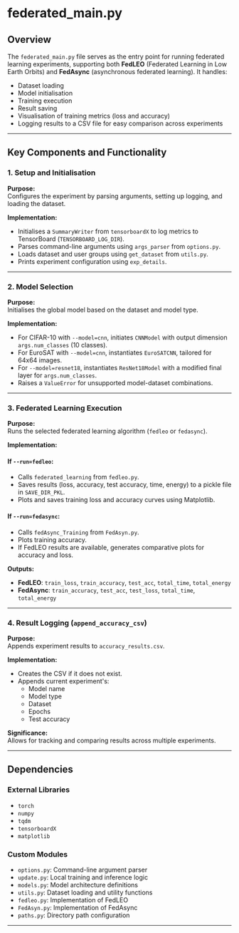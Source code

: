 # federated_main.py

## Overview
The `federated_main.py` file serves as the entry point for running federated learning experiments, supporting both **FedLEO** (Federated Learning in Low Earth Orbits) and **FedAsync** (asynchronous federated learning). It handles:

- Dataset loading  
- Model initialisation  
- Training execution  
- Result saving  
- Visualisation of training metrics (loss and accuracy)  
- Logging results to a CSV file for easy comparison across experiments  

---

## Key Components and Functionality

### 1. Setup and Initialisation

**Purpose:**  
Configures the experiment by parsing arguments, setting up logging, and loading the dataset.

**Implementation:**
- Initialises a `SummaryWriter` from `tensorboardX` to log metrics to TensorBoard (`TENSORBOARD_LOG_DIR`).
- Parses command-line arguments using `args_parser` from `options.py`.
- Loads dataset and user groups using `get_dataset` from `utils.py`.
- Prints experiment configuration using `exp_details`.

---

### 2. Model Selection

**Purpose:**  
Initialises the global model based on the dataset and model type.

**Implementation:**
- For CIFAR-10 with `--model=cnn`, initiates `CNNModel` with output dimension `args.num_classes` (10 classes).
- For EuroSAT with `--model=cnn`, instantiates `EuroSATCNN`, tailored for 64x64 images.
- For `--model=resnet18`, instantiates `ResNet18Model` with a modified final layer for `args.num_classes`.
- Raises a `ValueError` for unsupported model-dataset combinations.

---

### 3. Federated Learning Execution

**Purpose:**  
Runs the selected federated learning algorithm (`fedleo` or `fedasync`).

**Implementation:**

#### If `--run=fedleo`:
- Calls `federated_learning` from `fedleo.py`.
- Saves results (loss, accuracy, test accuracy, time, energy) to a pickle file in `SAVE_DIR_PKL`.
- Plots and saves training loss and accuracy curves using Matplotlib.

#### If `--run=fedasync`:
- Calls `fedAsync_Training` from `FedAsyn.py`.
- Plots training accuracy.
- If FedLEO results are available, generates comparative plots for accuracy and loss.

**Outputs:**
- **FedLEO**: `train_loss`, `train_accuracy`, `test_acc`, `total_time`, `total_energy`
- **FedAsync**: `train_accuracy`, `test_acc`, `test_loss`, `total_time`, `total_energy`

---

### 4. Result Logging (`append_accuracy_csv`)

**Purpose:**  
Appends experiment results to `accuracy_results.csv`.

**Implementation:**
- Creates the CSV if it does not exist.
- Appends current experiment's:
  - Model name  
  - Model type  
  - Dataset  
  - Epochs  
  - Test accuracy  

**Significance:**  
Allows for tracking and comparing results across multiple experiments.

---

## Dependencies

### External Libraries
- `torch`
- `numpy`
- `tqdm`
- `tensorboardX`
- `matplotlib`

### Custom Modules
- `options.py`: Command-line argument parser
- `update.py`: Local training and inference logic
- `models.py`: Model architecture definitions
- `utils.py`: Dataset loading and utility functions
- `fedleo.py`: Implementation of FedLEO
- `FedAsyn.py`: Implementation of FedAsync
- `paths.py`: Directory path configuration

---


